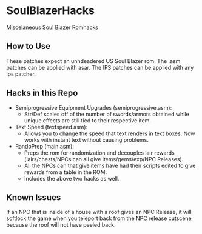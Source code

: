 # SoulBlazerHacks
Miscelaneous Soul Blazer Romhacks

## How to Use
These patches expect an unhdeadered US Soul Blazer rom. The .asm patches can be applied with asar. The IPS patches can be applied with any ips patcher.

## Hacks in this Repo

- Semiprogressive Equipment Upgrades (semiprogressive.asm):
  - Str/Def scales off of the number of swords/armors obtained while unique effects are still tied to their respective item.
- Text Speed (textspeed.asm):
  - Allows you to change the speed that text renders in text boxes. Now works with instant text without causing problems.
- RandoPrep (main.asm):
  - Preps the rom for randomization and decouples lair rewards (lairs/chests/NPCs can all give items/gems/exp/NPC Releases).
  - All the NPCs can that give items have had their scripts edited to give rewards from a table in the ROM.
  - Includes the above two hacks as well.

## Known Issues
If an NPC that is inside of a house with a roof gives an NPC Release, it will softlock the game when you teleport back from the NPC release cutscene because the roof will not have peeled back.

